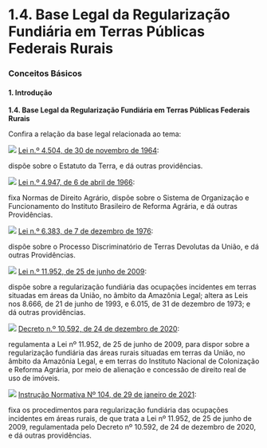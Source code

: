 # 1.4. Base Legal da Regularização Fundiária em Terras Públicas Federais Rurais

### Conceitos Básicos

#### 1. Introdução

**1.4. Base Legal da Regularização Fundiária em Terras Públicas Federais Rurais**

Confira a relação da base legal relacionada ao tema:

![](https://sistemasweb.agricultura.gov.br/avaenagro/pluginfile.php/101063/mod_book/chapter/1906/seta.png) [Lei n.º 4.504, de 30 de novembro de 1964](https://sistemasweb.agricultura.gov.br/avaenagro/planalto.gov.br/ccivil_03/leis/l4504.htm): 

dispõe sobre o Estatuto da Terra, e dá outras providências.

![](https://sistemasweb.agricultura.gov.br/avaenagro/pluginfile.php/101063/mod_book/chapter/1906/seta.png?time=1611254543166) [Lei n.º 4.947, de 6 de abril de 1966](http://www.planalto.gov.br/ccivil_03/leis/l4947.htm#:~:text=LEI%20No%204.947%2C%20DE%206%20DE%20ABRIL%20DE%201966.&text=Fixa%20Normas%20de%20Direito%20Agr%C3%A1rio,Agr%C3%A1ria%2C%20e%20d%C3%A1%20outras%20Provid%C3%AAncias.): 

fixa Normas de Direito Agrário, dispõe sobre o Sistema de Organização e Funcionamento do Instituto Brasileiro de Reforma Agrária, e dá outras Providências.

![](https://sistemasweb.agricultura.gov.br/avaenagro/pluginfile.php/101063/mod_book/chapter/1906/seta.png?time=1611254589538) [Lei n.º 6.383, de 7 de dezembro de 1976](http://www.planalto.gov.br/ccivil_03/leis/l6383.htm#:~:text=LEI%20No%206.383%2C%20DE,Uni%C3%A3o%2C%20e%20d%C3%A1%20outras%20Provid%C3%AAncias.&text=Art.,ser%C3%A1%20regulado%20por%20esta%20Lei.&text=O%20processo%20discriminat%C3%B3rio%20ser%C3%A1%20administrativo%20ou%20judicial.):

 dispõe sobre o Processo Discriminatório de Terras Devolutas da União, e dá outras Providências.

![](https://sistemasweb.agricultura.gov.br/avaenagro/pluginfile.php/101063/mod_book/chapter/1906/seta.png?time=1611254605162) [Lei n.º 11.952, de 25 de junho de 2009](http://www.planalto.gov.br/ccivil_03/_Ato2007-2010/2009/Lei/L11952.htm#:~:text=LEI%20N%C2%BA%2011.952%2C%20DE%2025%20DE%20JUNHO%20DE%202009.&text=Disp%C3%B5e%20sobre%20a%20regulariza%C3%A7%C3%A3o%20fundi%C3%A1ria,1973%3B%20e%20d%C3%A1%20outras%20provid%C3%AAncias.): 

dispõe sobre a regularização fundiária das ocupações incidentes em terras situadas em áreas da União, no âmbito da Amazônia Legal; altera as Leis nos 8.666, de 21 de junho de 1993, e 6.015, de 31 de dezembro de 1973; e dá outras providências.

![](https://sistemasweb.agricultura.gov.br/avaenagro/pluginfile.php/101063/mod_book/chapter/1906/seta.png?time=1611254623280) [Decreto n.º 10.592, de 24 de dezembro de 2020](http://www.planalto.gov.br/ccivil_03/_ato2019-2022/2020/decreto/D10592.htm): 

regulamenta a Lei nº 11.952, de 25 de junho de 2009, para dispor sobre a regularização fundiária das áreas rurais situadas em terras da União, no âmbito da Amazônia Legal, e em terras do Instituto Nacional de Colonização e Reforma Agrária, por meio de alienação e concessão de direito real de uso de imóveis.

![](https://sistemasweb.agricultura.gov.br/avaenagro/pluginfile.php/101063/mod_book/chapter/1906/seta.png?time=1611254641583) [Instrução Normativa Nº 104, de 29 de janeiro de 2021](https://www.in.gov.br/en/web/dou/-/instrucao-normativa-n-104-de-29-de-janeiro-de-2021-301790223): 

fixa os procedimentos para regularização fundiária das ocupações incidentes em áreas rurais, de que trata a Lei nº 11.952, de 25 de junho de 2009, regulamentada pelo Decreto nº 10.592, de 24 de dezembro de 2020, e dá outras providências.

